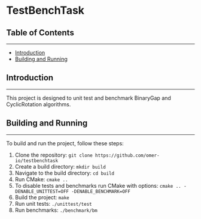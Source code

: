 # TestBenchTask

## Table of Contents
-----------------

* [Introduction](#introduction)
* [Building and Running](#building-and-running)

## Introduction
---------------

This project is designed to unit test and benchmark BinaryGap and CyclicRotation algorithms. 

## Building and Running
---------------------

To build and run the project, follow these steps:

1. Clone the repository: `git clone https://github.com/omer-io/testbenchtask`
2. Create a build directory: `mkdir build`
3. Navigate to the build directory: `cd build`
4. Run CMake: `cmake ..`
5. To disable tests and benchmarks run CMake with options: `cmake .. -DENABLE_UNITTEST=OFF -DENABLE_BENCHMARK=OFF`
6. Build the project: `make`
7. Run unit tests: `./unittest/test`
8. Run benchmarks: `./benchmark/bm`


